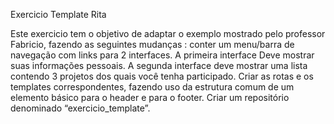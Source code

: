 Exercicio Template Rita

Este exercicio tem o objetivo de adaptar o exemplo mostrado pelo professor Fabricio,
fazendo as seguintes mudanças : conter um menu/barra de navegação com links para 2 interfaces. A primeira interface Deve mostrar suas informações pessoais. A segunda interface deve mostrar uma lista contendo 3 projetos dos quais você tenha participado.
Criar as rotas e os templates correspondentes, fazendo uso da estrutura comum de um elemento básico para o header e para o footer.
Criar um repositório denominado “exercicio_template”. 

